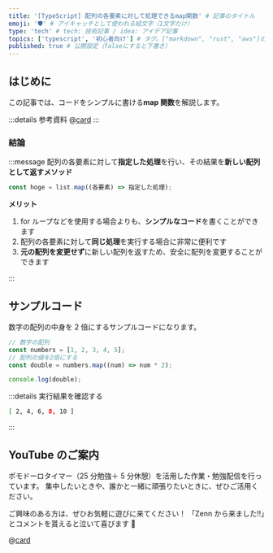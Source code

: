 ```yaml
---
title: '[TypeScript] 配列の各要素に対して処理できるmap関数' # 記事のタイトル
emoji: '🛡' # アイキャッチとして使われる絵文字（1文字だけ）
type: 'tech' # tech: 技術記事 / idea: アイデア記事
topics: ['typescript', '初心者向け'] # タグ。["markdown", "rust", "aws"]のように指定する
published: true # 公開設定（falseにすると下書き）
---
```


## はじめに

この記事では、コードをシンプルに書ける**map 関数**を解説します。

:::details 参考資料
@[card](https://oukayuka.booth.pm/items/2368045)
:::

### 結論

:::message
配列の各要素に対して**指定した処理**を行い、その結果を**新しい配列として返すメソッド**

```ts
const hoge = list.map((各要素) => 指定した処理);
```

**メリット**

1. for ループなどを使用する場合よりも、**シンプルなコード**を書くことができます
2. 配列の各要素に対して**同じ処理**を実行する場合に非常に便利です
3. **元の配列を変更せず**に新しい配列を返すため、安全に配列を変更することができます

:::

## サンプルコード

数字の配列の中身を 2 倍にするサンプルコードになります。

```typescript
// 数字の配列
const numbers = [1, 2, 3, 4, 5];
// 配列の値を2倍にする
const double = numbers.map((num) => num * 2);

console.log(double);
```

:::details 実行結果を確認する

```bash
[ 2, 4, 6, 8, 10 ]
```

:::

## YouTube のご案内

ポモドーロタイマー（25 分勉強＋ 5 分休憩）を活用した作業・勉強配信を行っています。
集中したいときや、誰かと一緒に頑張りたいときに、ぜひご活用ください。

ご興味のある方は、ぜひお気軽に遊びに来てください！
「Zenn から来ました!!」とコメントを貰えると泣いて喜びます 🤣

@[card](https://www.youtube.com/@aew2sbee)
